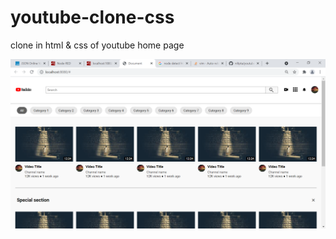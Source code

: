 # youtube-clone-css
clone in html &amp; css of youtube home page

![youtube clone](./screenshot.png)

